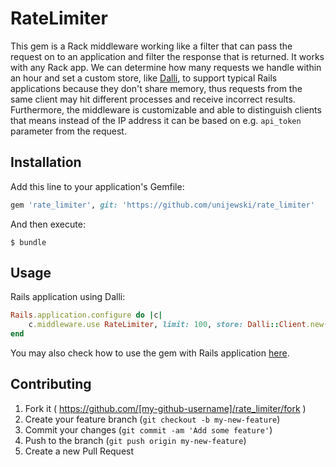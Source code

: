 # RateLimiter

This gem is a Rack middleware working like a filter that can pass the request on to an application and filter the response that is returned. It works with any Rack app. We can determine how many requests we handle within an hour and set a custom store, like [Dalli](https://github.com/mperham/dalli), to support typical Rails applications because they don't share memory, thus requests from the same client may hit different processes and receive incorrect results. Furthermore, the middleware is customizable and able to distinguish clients that means instead of the IP address it can be based on e.g. `api_token` parameter from the request.

## Installation

Add this line to your application's Gemfile:

```ruby
gem 'rate_limiter', git: 'https://github.com/unijewski/rate_limiter'
```

And then execute:

    $ bundle

## Usage

Rails application using Dalli:
```ruby
Rails.application.configure do |c|
    c.middleware.use RateLimiter, limit: 100, store: Dalli::Client.new(<required options>)
end
```

You may also check how to use the gem with Rails application [here](https://github.com/unijewski/middleware_test_app).

## Contributing

1. Fork it ( https://github.com/[my-github-username]/rate_limiter/fork )
2. Create your feature branch (`git checkout -b my-new-feature`)
3. Commit your changes (`git commit -am 'Add some feature'`)
4. Push to the branch (`git push origin my-new-feature`)
5. Create a new Pull Request

